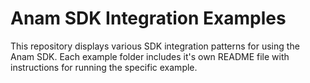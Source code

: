 # Anam SDK Integration Examples
This repository displays various SDK integration patterns for using the Anam SDK. 
Each example folder includes it's own README file with instructions for running the specific example. 
